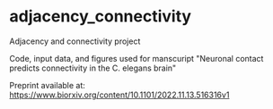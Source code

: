 # adjacency_connectivity
Adjacency and connectivity project

Code, input data, and figures used for manscuript "Neuronal contact predicts connectivity in the C. elegans brain" 

Preprint available at: https://www.biorxiv.org/content/10.1101/2022.11.13.516316v1
